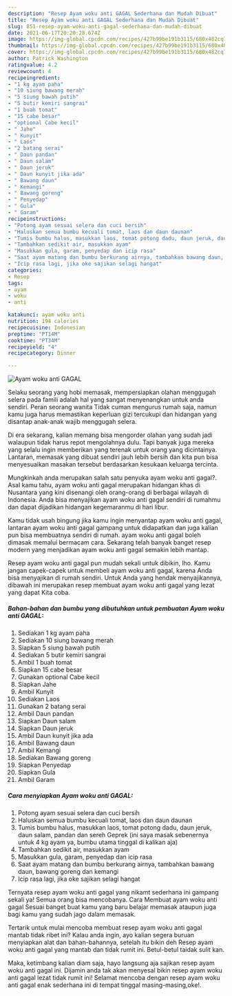 ```yaml
---
description: "Resep Ayam woku anti GAGAL Sederhana dan Mudah Dibuat"
title: "Resep Ayam woku anti GAGAL Sederhana dan Mudah Dibuat"
slug: 851-resep-ayam-woku-anti-gagal-sederhana-dan-mudah-dibuat
date: 2021-06-17T20:20:28.674Z
image: https://img-global.cpcdn.com/recipes/427b99be191b3115/680x482cq70/ayam-woku-anti-gagal-foto-resep-utama.jpg
thumbnail: https://img-global.cpcdn.com/recipes/427b99be191b3115/680x482cq70/ayam-woku-anti-gagal-foto-resep-utama.jpg
cover: https://img-global.cpcdn.com/recipes/427b99be191b3115/680x482cq70/ayam-woku-anti-gagal-foto-resep-utama.jpg
author: Patrick Washington
ratingvalue: 4.2
reviewcount: 4
recipeingredient:
- "1 kg ayam paha"
- "10 siung bawang merah"
- "5 siung bawah putih"
- "5 butir kemiri sangrai"
- "1 buah tomat"
- "15 cabe besar"
- "optional Cabe kecil"
- " Jahe"
- " Kunyit"
- " Laos"
- "2 batang serai"
- " Daun pandan"
- " Daun salam"
- " Daun jeruk"
- " Daun kunyit jika ada"
- " Bawang daun"
- " Kemangi"
- " Bawang goreng"
- " Penyedap"
- " Gula"
- " Garam"
recipeinstructions:
- "Potong ayam sesuai selera dan cuci bersih"
- "Haluskan semua bumbu kecuali tomat, laos dan daun daunan"
- "Tumis bumbu halus, masukkan laos, tomat potong dadu, daun jeruk, daun salam, pandan dan sereh Geprek (ini saya masak sebenernya untuk 4 kg ayam ya, bumbu utama tinggal di kalikan aja)"
- "Tambahkan sedikit air, masukkan ayam"
- "Masukkan gula, garam, penyedap dan icip rasa"
- "Saat ayam matang dan bumbu berkurang airnya, tambahkan bawang daun, bawang goreng dan kemangi"
- "Icip rasa lagi, jika oke sajikan selagi hangat"
categories:
- Resep
tags:
- ayam
- woku
- anti

katakunci: ayam woku anti 
nutrition: 194 calories
recipecuisine: Indonesian
preptime: "PT14M"
cooktime: "PT34M"
recipeyield: "4"
recipecategory: Dinner

---
```



![Ayam woku anti GAGAL](https://img-global.cpcdn.com/recipes/427b99be191b3115/680x482cq70/ayam-woku-anti-gagal-foto-resep-utama.jpg)

Selaku seorang yang hobi memasak, mempersiapkan olahan menggugah selera pada famili adalah hal yang sangat menyenangkan untuk anda sendiri. Peran seorang  wanita Tidak cuman mengurus rumah saja, namun kamu juga harus memastikan keperluan gizi tercukupi dan hidangan yang disantap anak-anak wajib menggugah selera.

Di era  sekarang, kalian memang bisa mengorder olahan yang sudah jadi walaupun tidak harus repot mengolahnya dulu. Tapi banyak juga mereka yang selalu ingin memberikan yang terenak untuk orang yang dicintainya. Lantaran, memasak yang dibuat sendiri jauh lebih bersih dan kita pun bisa menyesuaikan masakan tersebut berdasarkan kesukaan keluarga tercinta. 



Mungkinkah anda merupakan salah satu penyuka ayam woku anti gagal?. Asal kamu tahu, ayam woku anti gagal merupakan hidangan khas di Nusantara yang kini disenangi oleh orang-orang di berbagai wilayah di Indonesia. Anda bisa menyajikan ayam woku anti gagal sendiri di rumahmu dan dapat dijadikan hidangan kegemaranmu di hari libur.

Kamu tidak usah bingung jika kamu ingin menyantap ayam woku anti gagal, lantaran ayam woku anti gagal gampang untuk didapatkan dan juga kalian pun bisa membuatnya sendiri di rumah. ayam woku anti gagal boleh dimasak memalui bermacam cara. Sekarang telah banyak banget resep modern yang menjadikan ayam woku anti gagal semakin lebih mantap.

Resep ayam woku anti gagal pun mudah sekali untuk dibikin, lho. Kamu jangan capek-capek untuk membeli ayam woku anti gagal, karena Anda bisa menyajikan di rumah sendiri. Untuk Anda yang hendak menyajikannya, dibawah ini merupakan resep membuat ayam woku anti gagal yang lezat yang dapat Kita coba.

<!--inarticleads1-->

##### Bahan-bahan dan bumbu yang dibutuhkan untuk pembuatan Ayam woku anti GAGAL:

1. Sediakan 1 kg ayam paha
1. Sediakan 10 siung bawang merah
1. Siapkan 5 siung bawah putih
1. Sediakan 5 butir kemiri sangrai
1. Ambil 1 buah tomat
1. Siapkan 15 cabe besar
1. Gunakan optional Cabe kecil
1. Siapkan  Jahe
1. Ambil  Kunyit
1. Sediakan  Laos
1. Gunakan 2 batang serai
1. Ambil  Daun pandan
1. Siapkan  Daun salam
1. Siapkan  Daun jeruk
1. Ambil  Daun kunyit jika ada
1. Ambil  Bawang daun
1. Ambil  Kemangi
1. Sediakan  Bawang goreng
1. Siapkan  Penyedap
1. Siapkan  Gula
1. Ambil  Garam




<!--inarticleads2-->

##### Cara menyiapkan Ayam woku anti GAGAL:

1. Potong ayam sesuai selera dan cuci bersih
1. Haluskan semua bumbu kecuali tomat, laos dan daun daunan
1. Tumis bumbu halus, masukkan laos, tomat potong dadu, daun jeruk, daun salam, pandan dan sereh Geprek (ini saya masak sebenernya untuk 4 kg ayam ya, bumbu utama tinggal di kalikan aja)
1. Tambahkan sedikit air, masukkan ayam
1. Masukkan gula, garam, penyedap dan icip rasa
1. Saat ayam matang dan bumbu berkurang airnya, tambahkan bawang daun, bawang goreng dan kemangi
1. Icip rasa lagi, jika oke sajikan selagi hangat




Ternyata resep ayam woku anti gagal yang nikamt sederhana ini gampang sekali ya! Semua orang bisa mencobanya. Cara Membuat ayam woku anti gagal Sesuai banget buat kamu yang baru belajar memasak ataupun juga bagi kamu yang sudah jago dalam memasak.

Tertarik untuk mulai mencoba membuat resep ayam woku anti gagal mantab tidak ribet ini? Kalau anda ingin, ayo kalian segera buruan menyiapkan alat dan bahan-bahannya, setelah itu bikin deh Resep ayam woku anti gagal yang mantab dan tidak rumit ini. Betul-betul taidak sulit kan. 

Maka, ketimbang kalian diam saja, hayo langsung aja sajikan resep ayam woku anti gagal ini. Dijamin anda tak akan menyesal bikin resep ayam woku anti gagal lezat tidak rumit ini! Selamat mencoba dengan resep ayam woku anti gagal enak sederhana ini di tempat tinggal masing-masing,oke!.

